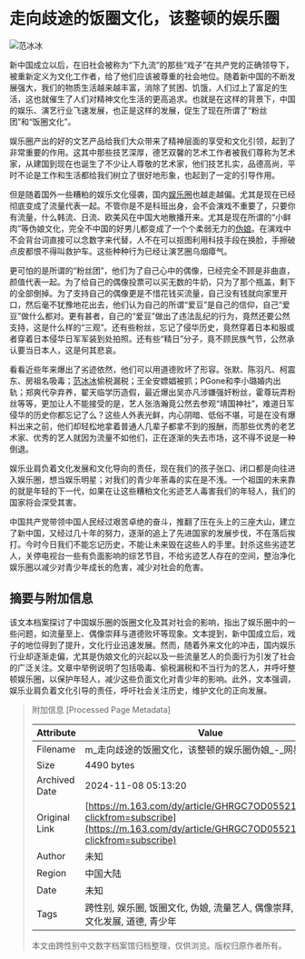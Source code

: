 # 走向歧途的饭圈文化，该整顿的娱乐圈

![范冰冰](https://nimg.ws.126.net/?url=https%3A%2F%2Fstatic.ws.126.net%2Ff2e%2Fwap%2Fcommon%2Fimages%2Fweixinfixed1200low.jpg&thumbnail=750x2147483647&quality=75&type=jpg)

新中国成立以后，在旧社会被称为“下九流”的那些“戏子”在共产党的正确领导下，被重新定义为文化工作者，给了他们应该被尊重的社会地位。随着新中国的不断发展强大，我们的物质生活越来越丰富，消除了贫困、饥饿，人们过上了富足的生活，这也就催生了人们对精神文化生活的更高追求。也就是在这样的背景下，中国的娱乐、演艺行业飞速发展，也正是这样的发展，促生了现在所谓了“粉丝团”和“饭圈文化”。

娱乐圈产出的好的文艺产品给我们大众带来了精神层面的享受和文化引领，起到了非常重要的作用。这其中那些技艺深厚，德艺双馨的艺术工作者被我们尊称为艺术家，从建国到现在也诞生了不少让人尊敬的艺术家，他们技艺扎实，品德高尚，平时不论是工作和生活都给我们树立了很好地形象，也起到了一定的引导作用。

但是随着国外一些糟粕的娱乐文化侵袭，国内[娱乐圈](https://news.163.com/news/search?keyword=%E5%A8%B1%E4%B9%90%E5%9C%88)也越走越偏。尤其是现在已经彻底变成了流量代表一起。不管你是不是科班出身，会不会演戏不重要了，只要你有流量，什么韩流、日流、欧美风在中国大地散播开来。尤其是现在所谓的“小鲜肉”等伪娘文化，完全不中国的好男儿都变成了一个个柔弱无力的[伪娘](https://news.163.com/news/search?keyword=%E4%BC%AA%E5%A8%98)。在演戏中不会背台词直接可以念数字来代替，人不在可以抠图利用科技手段在换脸，手擦破点皮都恨不得叫救护车。这些种种行为已经让演艺圈乌烟瘴气。

更可怕的是所谓的“粉丝团”，他们为了自己心中的偶像，已经完全不顾是非曲直，颜值代表一起。为了给自己的偶像投票可以买无数的牛奶，只为了那个瓶盖，剩下的全部倒掉。为了支持自己的偶像更是不惜花钱买流量，自己没有钱就向家里开口，然后毫不犹豫地花出去，他们认为自己的所谓“爱豆”是自己的信仰，自己“爱豆”做什么都对。更有甚者，自己的“爱豆”做出了违法乱纪的行为，竟然还要公然支持，这是什么样的“三观”。还有些粉丝，忘记了侵华历史，竟然穿着日本和服或者穿着日本侵华日军军装到处拍照。还有些“精日”分子，竟不顾民族气节，公然承认要当日本人，这是何其悲哀。

看看近些年来爆出了劣迹依然，他们可以用道德败坏了形容。张默、陈羽凡、柯震东、房祖名吸毒；[范冰冰](https://news.163.com/news/search?keyword=%E8%8C%83%E5%86%B0%E5%86%B0)偷税漏税；王全安嫖娼被抓；PGone和李小璐婚内出轨；郑爽代孕弃养，翟天临学历造假，最近爆出吴亦凡涉嫌强奸粉丝，霍尊玩弄粉丝等等，更加让人不能接受的是，艺人张浩瀚竟公然去参观“靖国神社”，难道日军侵华的历史你都忘记了么？这些人外表光鲜，内心阴暗、低俗不堪，可是在没有爆料出来之前，他们却轻松地拿着普通人几辈子都拿不到的报酬，而那些优秀的老艺术家、优秀的艺人就因为流量不如他们，正在逐渐的失去市场，这不得不说是一种倒退。

娱乐业肩负着文化发展和文化导向的责任，现在我们的孩子张口、闭口都是向往进入娱乐圈，想当娱乐明星；对我们的青少年荼毒的实在是不浅。一个祖国的未来靠的就是年轻的下一代，如果在让这些糟粕文化劣迹艺人毒害我们的年轻人，我们的国家将会深受其害。

中国共产党带领中国人民经过艰苦卓绝的奋斗，推翻了压在头上的三座大山，建立了新中国，又经过几十年的努力，逐渐的追上了先进国家的发展步伐，不在落后挨打。今时今日我们不能忘记历史，不能让未来毁在这些人的手里。封杀这些劣迹艺人，关停电视台一些有负面影响的综艺节目，不给劣迹艺人存在的空间，整治净化娱乐圈以减少对青少年成长的危害，减少对社会的危害。

## 摘要与附加信息

<!-- tcd_abstract -->
该文本档案探讨了中国娱乐圈的饭圈文化及其对社会的影响，指出了娱乐圈中的一些问题，如流量至上、偶像崇拜与道德败坏等现象。文本提到，新中国成立后，戏子的地位得到了提升，文化行业迅速发展。然而，随着外来文化的冲击，国内娱乐行业却逐渐走偏，尤其是伪娘文化的兴起以及一些流量艺人的负面行为引发了社会的广泛关注。文章中举例说明了包括吸毒、偷税漏税和不当行为的艺人，并呼吁整顿娱乐圈，以保护年轻人，减少这些负面文化对青少年的影响。此外，文本强调，娱乐业肩负着文化引导的责任，呼吁社会关注历史，维护文化的正向发展。
<!-- tcd_abstract_end -->

> 附加信息 [Processed Page Metadata]
>
> | Attribute       | Value                                  |
> |-----------------|----------------------------------------|
> | Filename        | m_走向歧途的饭圈文化，该整顿的娱乐圈伪娘_-_网易.md                             |
> | Size            | 4490 bytes                           |
> | Archived Date   | 2024-11-08 05:13:20                             |
> | Original Link   | [https://m.163.com/dy/article/GHRGC7OD055212SI.html?clickfrom=subscribe](https://m.163.com/dy/article/GHRGC7OD055212SI.html?clickfrom=subscribe)                       |
> | Author          | 未知                               |
> | Region          | 中国大陆                               |
> | Date            | 未知                                 |
> | Tags            | 跨性别, 娱乐圈, 饭圈文化, 伪娘, 流量艺人, 偶像崇拜, 社会影响, 文化发展, 道德, 青少年                                 |
>
> 本文由跨性别中文数字档案馆归档整理，仅供浏览。版权归原作者所有。
>